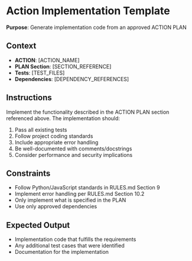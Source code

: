 # Action Implementation Template

**Purpose**: Generate implementation code from an approved ACTION PLAN

## Context

- **ACTION**: [ACTION_NAME]
- **PLAN Section**: [SECTION_REFERENCE]
- **Tests**: [TEST_FILES]
- **Dependencies**: [DEPENDENCY_REFERENCES]

## Instructions

Implement the functionality described in the ACTION PLAN section referenced above. The implementation should:

1. Pass all existing tests
2. Follow project coding standards
3. Include appropriate error handling
4. Be well-documented with comments/docstrings
5. Consider performance and security implications

## Constraints

- Follow Python/JavaScript standards in RULES.md Section 9
- Implement error handling per RULES.md Section 10.2
- Only implement what is specified in the PLAN
- Use only approved dependencies

## Expected Output

- Implementation code that fulfills the requirements
- Any additional test cases that were identified
- Documentation for the implementation